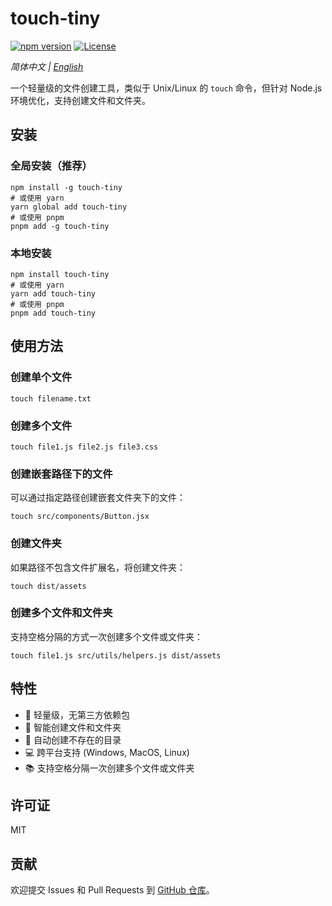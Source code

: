 # touch-tiny

[![npm version](https://img.shields.io/npm/v/touch-tiny.svg)](https://www.npmjs.com/package/touch-tiny)
[![License](https://img.shields.io/npm/l/touch-tiny.svg)](https://github.com/zswdevx/touch-tiny/blob/master/LICENSE)

*简体中文 | [English](./README.en.md)*

一个轻量级的文件创建工具，类似于 Unix/Linux 的 `touch` 命令，但针对 Node.js 环境优化，支持创建文件和文件夹。

## 安装

### 全局安装（推荐）

```shell
npm install -g touch-tiny
# 或使用 yarn
yarn global add touch-tiny
# 或使用 pnpm
pnpm add -g touch-tiny
```

### 本地安装

```shell
npm install touch-tiny
# 或使用 yarn
yarn add touch-tiny
# 或使用 pnpm
pnpm add touch-tiny
```

## 使用方法

### 创建单个文件

```shell
touch filename.txt
```

### 创建多个文件

```shell
touch file1.js file2.js file3.css
```

### 创建嵌套路径下的文件

可以通过指定路径创建嵌套文件夹下的文件：

```shell
touch src/components/Button.jsx
```

### 创建文件夹

如果路径不包含文件扩展名，将创建文件夹：

```shell
touch dist/assets
```

### 创建多个文件和文件夹

支持空格分隔的方式一次创建多个文件或文件夹：

```shell
touch file1.js src/utils/helpers.js dist/assets
```

## 特性

- 🚀 轻量级，无第三方依赖包
- 📁 智能创建文件和文件夹
- 🔄 自动创建不存在的目录
- 💻 跨平台支持 (Windows, MacOS, Linux)
- 📚 支持空格分隔一次创建多个文件或文件夹

## 许可证

MIT

## 贡献

欢迎提交 Issues 和 Pull Requests 到 [GitHub 仓库](https://github.com/zswdevx/touch-tiny)。
